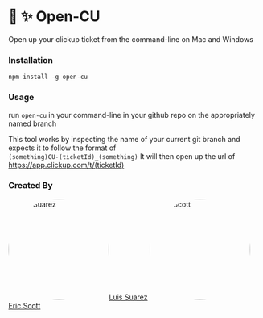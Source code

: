 # 📂 ✨ Open-CU
Open up your clickup ticket from the command-line on Mac and Windows

### Installation
`npm install -g open-cu`

### Usage
run `open-cu` in your command-line in your github repo on the appropriately named branch

This tool works by inspecting the name of your current git branch and expects it to follow the format of  
`(something)CU-(ticketId)_(something)`
It will then open up the url of https://app.clickup.com/t/(ticketId)

### Created By
<a href="https://github.com/suarezluis"><img src="(https://github.com/suarezluis.png?size=50" alt="Luis Suarez" height="auto" width="200" style="border-radius:50%">Luis Suarez</a>
<a href="https://github.com/thunderducky"><img src="(https://github.com/thunderducky.png?size=50" alt="Eric Scott" height="auto" width="200" style="border-radius:50%">Eric Scott</a>


